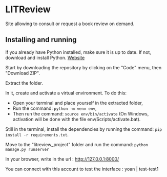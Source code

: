 # LITReview

Site allowing to consult or request a book review on demand.

## Installing and running

If you already have Python installed, make sure it is up to date.
If not, download and install Python. [Website](https://www.python.org/downloads/)

Start by downloading the repository by clicking on the "Code" menu, then "Download ZIP".

Extract the folder. 

In it, create and activate a virtual environment. To do this:
- Open your terminal and place yourself in the extracted folder,
- Run the command: `python -m venv env`,
- Then run the command: `source env/bin/activate` (On Windows, activation will be done with the file env/Scripts/activate.bat).

Still in the terminal, install the dependencies by running the command: `pip install -r requirements.txt`.

Move to the "litreview_project" folder and run the command: `python manage.py runserver`

In your browser, write in the url : http://127.0.0.1:8000/

You can connect with this account to test the interface : yoan | test-test1
